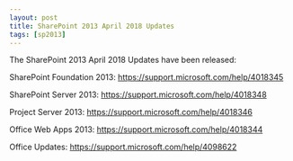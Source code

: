```yaml
---
layout: post
title: SharePoint 2013 April 2018 Updates
tags: [sp2013]
---
```


The SharePoint 2013 April 2018 Updates have been released:

SharePoint Foundation 2013: <https://support.microsoft.com/help/4018345>

SharePoint Server 2013: <https://support.microsoft.com/help/4018348>

Project Server 2013: <https://support.microsoft.com/help/4018346>

Office Web Apps 2013: <https://support.microsoft.com/help/4018344>

Office Updates: <https://support.microsoft.com/help/4098622>